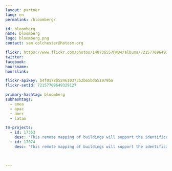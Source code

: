 ```yaml
---
layout: partner
lang: en
permalink: /bloomberg/

id: bloomberg
name: bloomberg
logo: bloomberg.png
contact: sam.colchester@hotosm.org

flickr: https://www.flickr.com/photos/140736557@N04/albums/72157709649329127
twitter: 
facebook: 
hoursname:
hourslink:

flickr-apikey: b4f0178b524610373b2b65bda51979ba
flickr-setId: 72157709649329127

primary-hashtag: bloomberg
subhashtags:
  - emea
  - apac
  - amer
  - latam

tm-projects:
  - id: 17353
    desc: "This remote mapping of buildings will support the identification and characterization of settlements, as well as the implementation of planned activities and largely the generation of data for humanitarian activities."
  - id: 17074
    desc: "This remote mapping of buildings will support the identification and characterization of settlements, as well as the implementation of planned activities and largely the generation of data for humanitarian activities."
    


---
```


